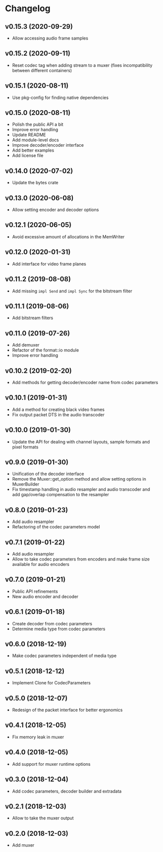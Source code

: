 # Changelog

## v0.15.3 (2020-09-29)

* Allow accessing audio frame samples

## v0.15.2 (2020-09-11)

* Reset codec tag when adding stream to a muxer (fixes incompatibility between
  different containers)

## v0.15.1 (2020-08-11)

* Use pkg-config for finding native dependencies

## v0.15.0 (2020-08-11)

* Polish the public API a bit
* Improve error handling
* Update README
* Add module-level docs
* Improve decoder/encoder interface
* Add better examples
* Add license file

## v0.14.0 (2020-07-02)

* Update the bytes crate

## v0.13.0 (2020-06-08)

* Allow setting encoder and decoder options

## v0.12.1 (2020-06-05)

* Avoid excessive amount of allocations in the MemWriter

## v0.12.0 (2020-01-31)

* Add interface for video frame planes

## v0.11.2 (2019-08-08)

* Add missing `impl Send` and `impl Sync` for the bitstream filter

## v0.11.1 (2019-08-06)

* Add bitstream filters

## v0.11.0 (2019-07-26)

* Add demuxer
* Refactor of the format::io module
* Improve error handling

## v0.10.2 (2019-02-20)

* Add methods for getting decoder/encoder name from codec parameters

## v0.10.1 (2019-01-31)

* Add a method for creating black video frames
* Fix output packet DTS in the audio transcoder

## v0.10.0 (2019-01-30)

* Update the API for dealing with channel layouts, sample formats and pixel formats

## v0.9.0 (2019-01-30)

* Unification of the decoder interface
* Remove the Muxer::get\_option method and allow setting options in MuxerBuilder
* Fix timestamp handling in audio resampler and audio transcoder and add gap/overlap compensation to the resampler

## v0.8.0 (2019-01-23)

* Add audio resampler
* Refactoring of the codec parameters model

## v0.7.1 (2019-01-22)

* Add audio resampler
* Allow to take codec parameters from encoders and make frame size available for audio encoders

## v0.7.0 (2019-01-21)

* Public API refinements
* New audio encoder and decoder

## v0.6.1 (2019-01-18)

* Create decoder from codec parameters
* Determine media type from codec parameters

## v0.6.0 (2018-12-19)

* Make codec parameters independent of media type

## v0.5.1 (2018-12-12)

* Implement Clone for CodecParameters

## v0.5.0 (2018-12-07)

* Redesign of the packet interface for better ergonomics

## v0.4.1 (2018-12-05)

* Fix memory leak in muxer

## v0.4.0 (2018-12-05)

* Add support for muxer runtime options

## v0.3.0 (2018-12-04)

* Add codec parameters, decoder builder and extradata

## v0.2.1 (2018-12-03)

* Allow to take the muxer output

## v0.2.0 (2018-12-03)

* Add muxer
